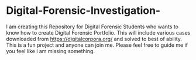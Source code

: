 # Digital-Forensic-Investigation-
I am creating this Repository for Digital Forensic Students who wants to know how to create Digital Forensic Portfolio. This will include various cases downloaded from https://digitalcorpora.org/ and solved to best of ability. This is a fun project and anyone can join me. Please feel free to guide me if you feel like i am missing something. 
